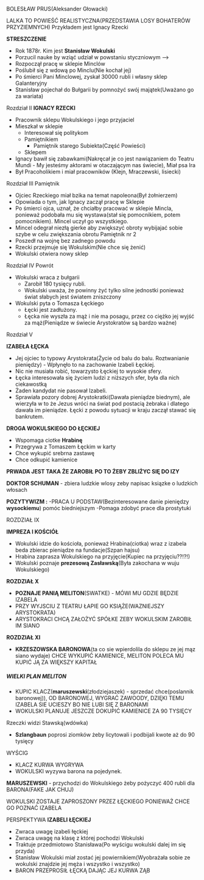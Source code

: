 BOLESŁAW PRUS(Aleksander Głowacki)

LALKA TO POWIEŚĆ REALISTYCZNA(PRZEDSTAWIA LOSY BOHATERÓW PRZYZIEMNYCH) Przykładem jest Ignacy Rzecki

**STRESZCZENIE**

- Rok 1878r. 
Kim jest **Stanisław Wokulski**
- Porzucil nauke by wziąć udział w powstaniu styczniowym --> 
- Rozpoczął pracę w sklepie Minclów
- Poślubił się z wdową po Minclu(Nie kochał jej)
- Po śmierci Pani Minclowej, zyskał 30000 rubli i własny sklep Galanteryjny
- Stanisław pojechał do Bułgarii by pomnożyć swój majątek(Uważano go za wariata)

Rozdział II
 **IGNACY RZECKI**
- Pracownik sklepu Wokulskiego i jego przyjaciel
- Mieszkał w sklepie
	- Interesował się politykom
	- Pamiętnikiem
		- Pamiętnik starego Subiekta(Część Powieści)
	- Sklepem
- Ignacy bawił się zabawkami(Nakręcał je co jest nawiązaniem do Teatru Mundi - My jesteśmy aktorami w otaczającym nas świecie), Miał psa Ira
- Był Pracoholikiem i miał pracowników (Klejn, Mraczewski, lisiecki)

Rozdział III Pamiętnik

- Ojciec Rzeckiego miał bzika na temat napoleona(Był żołnierzem)
- Opowiada o tym, jak Ignacy zaczął pracę w Sklepie
- Po śmierci ojca, uznał, że chciałby pracować w sklepie Mincla, ponieważ podobała mu się wystawa(stał się pomocnikiem, potem pomocnikiem). Mincel uczył go wszystkiego.
- Mincel odegrał niezłą gierke aby zwiększyć obroty wybijajać sobie szybe w celu zwiększania obrotu
Pamiętnik nr 2
- Poszedł na wojnę bez zadnego powodu
- Rzecki przejmuje się Wokulskim(Nie chce się żenić)
- Wokulski otwiera nowy sklep

Rozdział IV  Powrót
- Wokulski wraca z bułgarii
	- Zarobił 180 tysięcy rubli.
	- Wokulski uważa, że powinny żyć tylko silne jednostki ponieważ świat słabych jest światem zniszczony
- Wokulski pyta o Tomasza Łęckiego
	- Łęcki jest zadłużony.
	- Łęcka nie wyszła za mąż i nie ma posagu, przez co ciężko jej wyjść za mąż(Pieniądze w świecie Arystokratów są bardzo ważne)

Rozdział V

**IZABEŁA ŁĘCKA**
- Jej ojciec to typowy Arystokrata(Życie od balu do balu. Roztwanianie pieniędzy) - Wpłynęło to na zachowanie Izabeli Łęckiej.
- Nic nie musiała robić, towarzysto Łęckiej to wysokie sfery. 
- Łęcka interesowała się życiem ludzi z niższych sfer, była dla nich ciekawostką
- Żaden kandydat nie pasował Izabeli.
- Sprawiała pozory dobrej Arystokratki(Dawała pieniądze biednym), ale wierzyła w to że Jezus wróci na świat pod postacią żebraka i dlatego dawała im pieniądze.
Łęcki z powodu sytuacji w kraju zaczął stawać się bankrutem.


**DROGA WOKULSKIEGO DO ŁĘCKIEJ**
- Wspomaga ciotke **Hrabinę**
- Przegrywa z Tomaszem Łęckim w karty
- Chce wykupić srebrna zastawę
- Chce odkupić kamienice

**PRWADA JEST TAKA ŻE ZAROBIŁ PO TO ŻEBY ZBLIŻYC SIĘ DO IZY**


**DOKTOR SCHUMAN** - zbiera ludzkie wlosy zeby napisac ksiązke o ludzkich włosach 

**POZYTYWIZM :**
-PRACA U PODSTAW(Bezinteresowane danie pieniędzy **wysockiemu**) pomóc biedniejszym 
-Pomaga zdobyć prace dla prostytuki

ROZDZIAŁ IX

**IMPREZA I KOŚCIÓŁ**
- Wokulski idzie do kościoła, ponieważ Hrabina(ciotka) wraz z izabela beda zbierac pieniądze na fundacje(Szpan hajsu)
- Hrabina zaprasza Wokulskiego na przyjęcie(Kupiec na przyjęciu??!?!)
- Wokulski poznaje **prezesową Zasławską**(Była zakochana w wuju Wokulskiego)

**ROZDZIAŁ X**

-  **POZNAJE PANIĄ MELITON**(SWATKE) - MÓWI MU GDZIE BĘDZIE IZABELA
- PRZY WYJSCIU Z TEATRU ŁAPIE GO KSIĄŻE(WAZNIEJSZY ARYSTOKRATA)
- ARYSTOKRACI CHCĄ ZAŁOŻYĆ SPÓŁKE ZEBY WOKULSKIM ZAROBIŁ IM SIANO 

**ROZDZIAŁ XI**
- **KRZESZOWSKA BARONOWA**(ta co sie wpierdolila do sklepu ze jej mąz siano wydaje) CHCE WYKUPIĆ KAMIENICE, MELITON POLECA MU KUPIĆ JĄ ZA WIĘKSZY KAPITAŁ

##### WIELKI PLAN MELITON

- KUPIC KLACZ(**maruszewski**(złodziejaszek) - sprzedać chce(poslannik baronowej)), OD BARONOWEJ, WYGRAĆ ZAWOODY, DZIĘKI TEMU IZABELA SIE UCIESZY BO NIE LUBI SIĘ Z BARONAMI
- WOKULSKI PLANUJE JESZCZE DOKUPIĆ KAMIENICE ZA 90 TYSIĘCY


Rzeczki widzi Stawską(wdówka)

- **Szlangbaun** poprosi ziomków żeby licytowali i podbijali kwote aż do 90 tysięcy


WYŚCIG

- KLACZ KURWA WYGRYWA
- WOKULSKI wyzywa barona na pojedynek.


**MARUSZEWSKI** - przychodzi do Wokulskiego żeby pożyczyć 400 rubli dla BARONA(FAKE JAK CHUJ)


WOKULSKI ZOSTAJE ZAPROSZONY PRZEZ ŁĘCKIEGO PONIEWAŻ CHCE GO POZNAĆ IZABELA


PERSPEKTYWA **IZABELI ŁĘCKIEJ**
- Zwraca uwagę izabeli łęckiej
- Zwraca uwagę na klasę z której pochodzi Wokulski
- Traktuje przedmiotowo Stanisława(Po wyścigu wokulski dalej im się przyda)
- Stanisław Wokulski miał zostać jej powiernikiem(Wyobrażała sobie ze wokulski znajdzie jej męża i wszystko i wszystko) 
- BARON PRZEPROSIŁ ŁĘCKĄ DAJĄC JEJ KURWA ZĄB